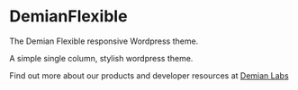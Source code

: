 DemianFlexible
==============

The Demian Flexible responsive Wordpress theme.

A simple single column, stylish wordpress theme.

Find out more about our products and developer resources at [Demian Labs](http://demianlabs.com)